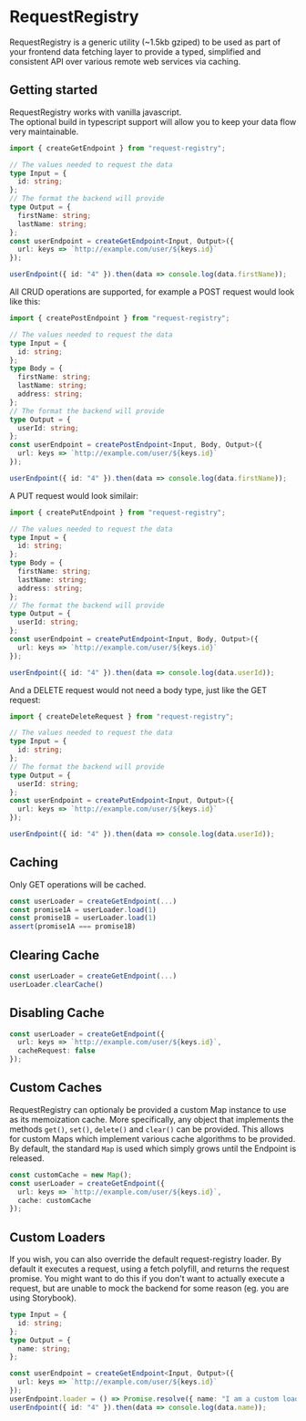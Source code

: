 # RequestRegistry

RequestRegistry is a generic utility (~1.5kb gziped) to be used as part of your frontend data fetching layer to provide a typed, simplified and consistent API over various remote web services via caching.

## Getting started

RequestRegistry works with vanilla javascript.  
The optional build in typescript support will allow you to keep your data flow very maintainable.

```ts
import { createGetEndpoint } from "request-registry";

// The values needed to request the data
type Input = {
  id: string;
};
// The format the backend will provide
type Output = {
  firstName: string;
  lastName: string;
};
const userEndpoint = createGetEndpoint<Input, Output>({
  url: keys => `http://example.com/user/${keys.id}`
});

userEndpoint({ id: "4" }).then(data => console.log(data.firstName));
```

All CRUD operations are supported, for example a POST request would look like this:

```ts
import { createPostEndpoint } from "request-registry";

// The values needed to request the data
type Input = {
  id: string;
};
type Body = {
  firstName: string;
  lastName: string;
  address: string;
};
// The format the backend will provide
type Output = {
  userId: string;
};
const userEndpoint = createPostEndpoint<Input, Body, Output>({
  url: keys => `http://example.com/user/${keys.id}`
});

userEndpoint({ id: "4" }).then(data => console.log(data.firstName));
```

A PUT request would look similair:

```ts
import { createPutEndpoint } from "request-registry";

// The values needed to request the data
type Input = {
  id: string;
};
type Body = {
  firstName: string;
  lastName: string;
  address: string;
};
// The format the backend will provide
type Output = {
  userId: string;
};
const userEndpoint = createPutEndpoint<Input, Body, Output>({
  url: keys => `http://example.com/user/${keys.id}`
});

userEndpoint({ id: "4" }).then(data => console.log(data.userId));
```

And a DELETE request would not need a body type, just like the GET request:

```ts
import { createDeleteRequest } from "request-registry";

// The values needed to request the data
type Input = {
  id: string;
};
// The format the backend will provide
type Output = {
  userId: string;
};
const userEndpoint = createPutEndpoint<Input, Output>({
  url: keys => `http://example.com/user/${keys.id}`
});

userEndpoint({ id: "4" }).then(data => console.log(data.userId));
```

## Caching

Only GET operations will be cached.

```ts
const userLoader = createGetEndpoint(...)
const promise1A = userLoader.load(1)
const promise1B = userLoader.load(1)
assert(promise1A === promise1B)
```

## Clearing Cache

```ts
const userLoader = createGetEndpoint(...)
userLoader.clearCache()
```

## Disabling Cache

```ts
const userLoader = createGetEndpoint({
  url: keys => `http://example.com/user/${keys.id}`,
  cacheRequest: false
});
```

## Custom Caches

RequestRegistry can optionaly be provided a custom Map instance to use as its memoization cache. More specifically, any object that implements the methods `get()`, `set()`, `delete()` and `clear()` can be provided. This allows for custom Maps which implement various cache algorithms to be provided. By default, the standard `Map` is used which simply grows until the Endpoint is released.

```ts
const customCache = new Map();
const userLoader = createGetEndpoint({
  url: keys => `http://example.com/user/${keys.id}`,
  cache: customCache
});
```

## Custom Loaders

If you wish, you can also override the default request-registry loader. By default it executes a request, using a fetch polyfill, and returns the request promise.
You might want to do this if you don't want to actually execute a request, but are unable to mock the backend for some reason (eg. you are using Storybook).

```ts
type Input = {
  id: string;
};
type Output = {
  name: string;
};

const userEndpoint = createGetEndpoint<Input, Output>({
  url: keys => `http://example.com/user/${keys.id}`
});
userEndpoint.loader = () => Promise.resolve({ name: "I am a custom loader!" });
userEndpoint({ id: "4" }).then(data => console.log(data.name));
```
